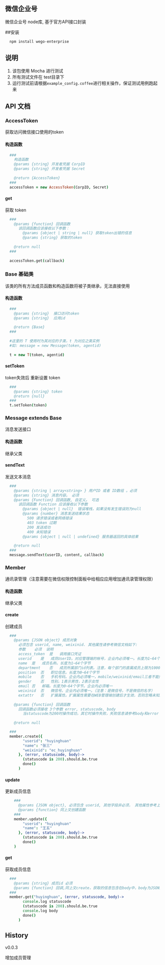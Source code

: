 微信企业号
----------------
  微信企业号 node库, 基于官方API接口封装
  
##安装

```
  npm install wego-enterprise
```


## 说明
 1. 该包使用 Mocha 进行测试
 2. 所有测试文件在 test目录下
 3. 运行测试前请根据```example_config.coffee```进行相关操作，保证测试用例跑起来
 
 
## API 文档

### AccessToken

  获取访问微信接口使用的token
  
#### 构造函数

```coffee
  ###
    构造函数
    @params {string} 开发者凭据 CorpID
    @params {string} 开发者凭据 Secret
    
    @return {AccessToken}
  ###
  accessToken = new AccessToken(CorpID, Secret)
```

#### get

  获取 token
  
```coffee
  ###
    @params {function} 回调函数
      该回调函数应该接收以下参数：
        @params {object | string | null} 获取token出错的信息
        @params {string} 获取的token
  
    @return null
  ###
  
  accessToken.get(callback)
```

### Base 基础类

  该类的所有方法成员函数和构造函数将被子类继承，无法直接使用

#### 构造函数

```coffee
  ###
    @params {string}  接口访问token
    @params {string}  应用id
    
    @return {Base} 
  ###
  
  #这里的 T 使用时为其对应的子类，t 为对应之类实例
  #如: message = new Message(token, agentid)
  
  t = new T(token, agentid)
```

#### setToken

  token失效后 重新设置 token
  
```coffee
  ###
    @params {string} token
    @return {null}
  ###
  t.setToken(token)
```


### Message extends Base

  消息发送接口
  
#### 构造函数

  继承父类


#### sendText

  发送文本消息
  
```coffee
  ###
    @params {string | array<string> } 用户ID 或者 ID数组 。必须
    @params {string} 消息内容。 必须
    @params {Function} 回调函数, 自定义。 可选
      该回调函数 Function 应该接收以下参数
        @params {object | null}  错误堆栈，如果没有发生错误则为null
        @params {number} 消息发送结果状态
          500 请求错误或者网络错误
          403 token 过期
          200 发送成功
          400 未知错误
        @params {object | null | undefined} 服务器返回的具体结果
    
    @return null
  ###
  message.sendText(userID, content, callback)
```



### Member
  通讯录管理（注意需要在微信权限控制面板中给相应应用增加通讯录管理权限）
  
#### 构造函数
  继承父类

#### create
  创建成员
  
```coffee
  ###
    @params {JSON object} 成员对象
      必须包含 userid, name, weixinid. 其他属性请参考微信文档如下:
      参数	必须	说明
      access_token	是	调用接口凭证
      userid	是	成员UserID。对应管理端的帐号，企业内必须唯一。长度为1~64个字节
      name	是	成员名称。长度为1~64个字节
      department	否	成员所属部门id列表。注意，每个部门的直属成员上限为1000个
      position	否	职位信息。长度为0~64个字节
      mobile	否	手机号码。企业内必须唯一，mobile/weixinid/email三者不能同时为空
      gender	否	性别。1表示男性，2表示女性
      email	否	邮箱。长度为0~64个字节。企业内必须唯一
      weixinid	否	微信号。企业内必须唯一。（注意：是微信号，不是微信的名字）
      extattr	否	扩展属性。扩展属性需要在WEB管理端创建后才生效，否则忽略未知属性的赋值
    
    @params {function} 回调函数
      回调函数必须接收 3个参数 error, statuscode, body
        当statuscode为200时操作成功，其它时操作失败，失败信息请参考body和error
    
    @return null

  ###
  member.create({
        "userid": "huyinghuan"
        "name": "张三"
        "weixinid": "ec_huyinghuan"
      }, (error, statuscode, body)->
        (statuscode is 200).should.be.true
        done()
      )
```

#### update

 更新成员信息
 
```coffee
    ###
      @params {JSON object}, 必须包含 userid, 其他字段非必须， 其他属性参考上文 create 函数说明
      @params {function} 同上文创建函数
    ###
    member.update({
        "userid": "huyinghuan"
        "name": "王五"
      }, (error, statuscode, body)->
        (statuscode is 200).should.be.true
        done()
    )
```

#### get

  获取成员信息
  
```coffee
  ###
    @params {string} 成员id 必须
    @params {function} 回调,同上文create，获取的信息包含在body中，body为JSON对象
  ###
  member.get("huyinghuan", (error, statuscode, body)->
        console.log statuscode
        (statuscode is 200).should.be.true
        console.log body
        done()
      )
```

## History

v0.0.3

  增加成员管理